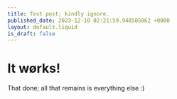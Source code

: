 ```yaml
---
title: Test post; kindly ignore.
published_date: 2023-12-10 02:21:59.948505062 +0000
layout: default.liquid
is_draft: false
---
```

# It wørks!

That done; all that remains is everything else :)
